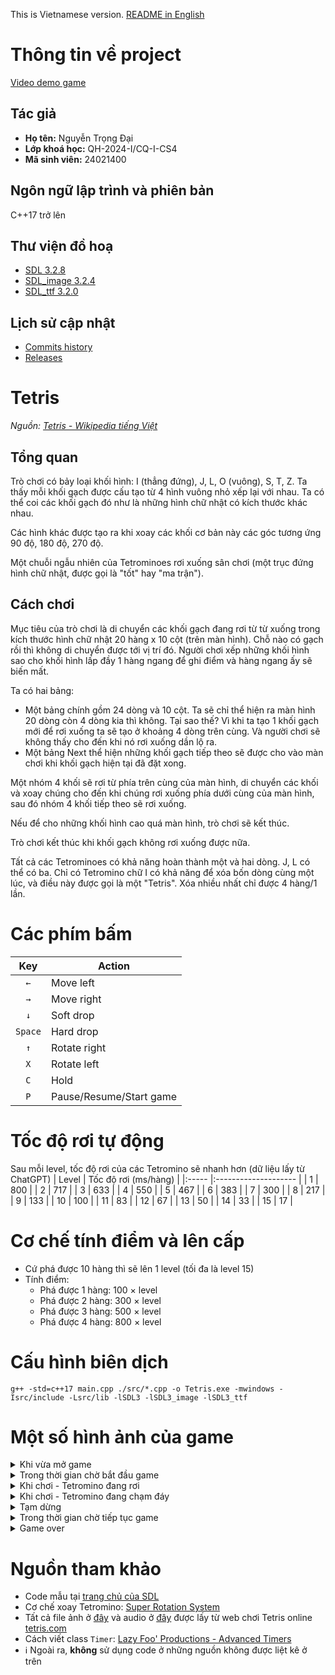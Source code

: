 This is Vietnamese version. [README in English](/README_en.md)

# Thông tin về project
[Video demo game](https://youtu.be/FZnFTIYFcQo)
## Tác giả
- **Họ tên:** Nguyễn Trọng Đại
- **Lớp khoá học:** QH-2024-I/CQ-I-CS4
- **Mã sinh viên:** 24021400

## Ngôn ngữ lập trình và phiên bản
C++17 trở lên

## Thư viện đồ hoạ
  - [SDL 3.2.8](https://github.com/libsdl-org/SDL/releases/tag/release-3.2.8)
  - [SDL_image 3.2.4](https://github.com/libsdl-org/SDL_image/releases/tag/release-3.2.4)
  - [SDL_ttf 3.2.0](https://github.com/libsdl-org/SDL_ttf/releases/tag/release-3.2.0)

## Lịch sử cập nhật
  - [Commits history](https://github.com/brownfox2k6/INT2215-project-Tetris/commits/main/)
  - [Releases](https://github.com/brownfox2k6/INT2215-project-Tetris/releases)
 
# Tetris
_Nguồn: [Tetris - Wikipedia tiếng Việt](https://vi.wikipedia.org/wiki/Tetris)_
## Tổng quan
Trò chơi có bảy loại khối hình: I (thẳng đứng), J, L, O (vuông), S, T, Z. Ta thấy mỗi khối gạch được cấu tạo từ 4 hình vuông nhỏ xếp lại với nhau. Ta có thể coi các khối gạch đó như là những hình chữ nhật có kích thước khác nhau.

Các hình khác được tạo ra khi xoay các khối cơ bản này các góc tương ứng 90 độ, 180 độ, 270 độ.

Một chuỗi ngẫu nhiên của Tetrominoes rơi xuống sân chơi (một trục đứng hình chữ nhật, được gọi là "tốt" hay "ma trận").

## Cách chơi
Mục tiêu của trò chơi là di chuyển các khối gạch đang rơi từ từ xuống trong kích thước hình chữ nhật 20 hàng x 10 cột (trên màn hình). Chỗ nào có gạch rồi thì không di chuyển được tới vị trí đó. Người chơi xếp những khối hình sao cho khối hình lấp đầy 1 hàng ngang để ghi điểm và hàng ngang ấy sẽ biến mất.

Ta có hai bảng:
- Một bảng chính gồm 24 dòng và 10 cột. Ta sẽ chỉ thể hiện ra màn hình 20 dòng còn 4 dòng kia thì không. Tại sao thế? Vì khi ta tạo 1 khối gạch mới để rơi xuống ta sẽ tạo ở khoảng 4 dòng trên cùng. Và người chơi sẽ không thấy cho đến khi nó rơi xuống dần lộ ra.
- Một bảng Next thể hiện những khối gạch tiếp theo sẽ được cho vào màn chơi khi khối gạch hiện tại đã đặt xong.

Một nhóm 4 khối sẽ rơi từ phía trên cùng của màn hình, di chuyển các khối và xoay chúng cho đến khi chúng rơi xuống phía dưới cùng của màn hình, sau đó nhóm 4 khối tiếp theo sẽ rơi xuống.

Nếu để cho những khối hình cao quá màn hình, trò chơi sẽ kết thúc.

Trò chơi kết thúc khi khối gạch không rơi xuống được nữa.

Tất cả các Tetrominoes có khả năng hoàn thành một và hai dòng. J, L có thể có ba. Chỉ có Tetromino chữ I có khả năng để xóa bốn dòng cùng một lúc, và điều này được gọi là một "Tetris". Xóa nhiều nhất chỉ được 4 hàng/1 lần.

# Các phím bấm
|   Key   | Action                  |
|:-------:| ----------------------- |
|   `←`   | Move left               |
|   `→`   | Move right              |
|   `↓`   | Soft drop               |
| `Space` | Hard drop               |
|   `↑`   | Rotate right            |
|   `X`   | Rotate left             |
|   `C`   | Hold                    |
|   `P`   | Pause/Resume/Start game |

# Tốc độ rơi tự động
Sau mỗi level, tốc độ rơi của các Tetromino sẽ nhanh hơn (dữ liệu lấy từ ChatGPT)
| Level | Tốc độ rơi (ms/hàng) |
|:----- |:-------------------- |
| 1     | 800                  |
| 2     | 717                  |
| 3     | 633                  |
| 4     | 550                  |
| 5     | 467                  |
| 6     | 383                  |
| 7     | 300                  |
| 8     | 217                  |
| 9     | 133                  |
| 10    | 100                  |
| 11    | 83                   |
| 12    | 67                   |
| 13    | 50                   |
| 14    | 33                   |
| 15    | 17                   |

# Cơ chế tính điểm và lên cấp
- Cứ phá được 10 hàng thì sẽ lên 1 level (tối đa là level 15)
- Tính điểm:
  - Phá được 1 hàng: 100 × level
  - Phá được 2 hàng: 300 × level
  - Phá được 3 hàng: 500 × level
  - Phá được 4 hàng: 800 × level

# Cấu hình biên dịch
```
g++ -std=c++17 main.cpp ./src/*.cpp -o Tetris.exe -mwindows -Isrc/include -Lsrc/lib -lSDL3 -lSDL3_image -lSDL3_ttf
```

# Một số hình ảnh của game

<details><summary>Khi vừa mở game</summary>
  
  ![image](https://github.com/user-attachments/assets/8e010ca0-8a9f-4985-aa24-8e55be7b4c7d)
</details>

<details><summary>Trong thời gian chờ bắt đầu game</summary>
  
  ![image](https://github.com/user-attachments/assets/0cad485a-1a9e-439e-9096-b07725e9f47d)
</details>

<details><summary>Khi chơi - Tetromino đang rơi</summary>
  
  ![image](https://github.com/user-attachments/assets/38d74b86-d78f-40e2-b195-5b003a797444)
</details>

<details><summary>Khi chơi - Tetromino đang chạm đáy</summary>
  
  ![image](https://github.com/user-attachments/assets/36343149-505c-41e8-ac2a-413db2816514)
</details>

<details><summary>Tạm dừng</summary>
  
  ![image](https://github.com/user-attachments/assets/ae4ce8af-6a87-45d6-80b8-1e570336f592)
</details>

<details><summary>Trong thời gian chờ tiếp tục game</summary>
  
  ![image](https://github.com/user-attachments/assets/d19a5a33-1e40-45ef-97cd-a7f92927e5ae)
</details>

<details><summary>Game over</summary>
  
  ![image](https://github.com/user-attachments/assets/0f0bc50b-68cf-45dd-a785-f7a40c67b9ff)
</details>


# Nguồn tham khảo
- Code mẫu tại [trang chủ của SDL](https://examples.libsdl.org/SDL3/)
- Cơ chế xoay Tetromino: [Super Rotation System](https://tetris.wiki/Super_Rotation_System)
- Tất cả file ảnh ở [đây](src/images) và audio ở [đây](src/audios) được lấy từ web chơi Tetris online [tetris.com](https://tetris.com/play-tetris/)
- Cách viết class `Timer`: [Lazy Foo' Productions - Advanced Timers](https://lazyfoo.net/tutorials/SDL/23_advanced_timers/index.php)
- ℹ️ Ngoài ra, **không** sử dụng code ở những nguồn không được liệt kê ở trên
